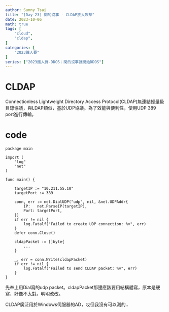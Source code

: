 ```yaml
---
author: Sunny Tsai
title: "[Day 23] 閑的沒事 - CLDAP放大攻擊"
date: 2023-10-06
math: true
tags: [
    "cloud",
    "cldap",
]
categories: [
    "2023鐵人賽"
]
series: ["2023鐵人賽-DDOS：閑的沒事就開始DDOS"]
---
```

# CLDAP
Connectionless Lightweight Directory Access Protocol(CLDAP)無連結輕量級目錄協議，與LDAP類似，基於UDP協議。為了效能與便利性，使用UDP 389 port進行傳輸。

# code
```
package main

import (
	"log"
	"net"
)

func main() {

	targetIP := "10.211.55.10"
	targetPort := 389

	conn, err := net.DialUDP("udp", nil, &net.UDPAddr{
		IP:   net.ParseIP(targetIP),
		Port: targetPort,
	})
	if err != nil {
		log.Fatalf("Failed to create UDP connection: %v", err)
	}
	defer conn.Close()

	cldapPacket := []byte{
		...
	}

	_, err = conn.Write(cldapPacket)
	if err != nil {
		log.Fatalf("Failed to send CLDAP packet: %v", err)
	}
}
```
先奉上用Dial寫的udp packet。cldapPacket那邊應該要用結構體寫，原本是硬寫，好像不太對。明明改改。

CLDAP廣泛用於Windows伺服器的AD，哎但我沒有可以測的..
